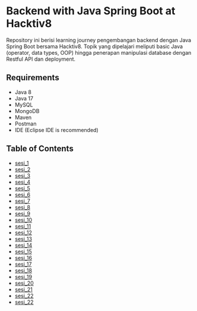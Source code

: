 # Backend with Java Spring Boot at Hacktiv8

Repository ini berisi learning journey pengembangan backend dengan Java Spring Boot bersama Hacktiv8. Topik yang dipelajari meliputi basic Java (operator, data types, OOP) hingga penerapan manipulasi database dengan Restful API dan deployment.

## Requirements

- Java 8
- Java 17
- MySQL
- MongoDB
- Maven
- Postman
- IDE (Eclipse IDE is recommended)

## Table of Contents

- [sesi_1](/sesi1)
- [sesi_2](/sesi2)
- [sesi_3](/sesi3)
- [sesi_4](/sesi4)
- [sesi_5](/sesi5)
- [sesi_6](/sesi6)
- [sesi_7](/sesi7)
- [sesi_8](/sesi8)
- [sesi_9](/sesi9)
- [sesi_10](/sesi10)
- [sesi_11](/sesi11)
- [sesi_12](/sesi12)
- [sesi_13](/sesi13)
- [sesi_14](/sesi14)
- [sesi_15](/sesi15)
- [sesi_16](/sesi16)
- [sesi_17](/sesi17)
- [sesi_18](/sesi18)
- [sesi_19](/sesi19)
- [sesi_20](/sesi20)
- [sesi_21](/sesi21)
- [sesi_22](/sesi22)
- [sesi_22](/sesi23)
